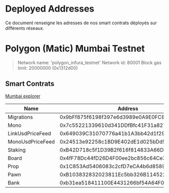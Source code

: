 # Deployed Addresses

Ce document renseigne les adresses de nos smart contrats déployés sur différents réseaux.

# Polygon (Matic) Mumbai Testnet

> Network name:    'polygon_infura_testnet'
> Network id:      80001
> Block gas limit: 20000000 (0x1312d00)

## Smart Contrats
[Mumbai explorer](https://mumbai.polygonscan.com/)

| Name             | Address                               | gas used |
|------------------|--------------------------------------------|----------|
| Migrations       | 0x9bFf875f6198f397e6d3989e0A9E0FC8ce76832F | 250154   |
| Mono             | 0x7c55221339610d341DDfBfc41F31a8276EBd2855 | 2788158  |
| LinkUsdPriceFeed | 0x649039C31070776a41b1A3bb42d1f29DA05dd01B | 753615 |
| MonoUsdPriceFeed | 0x24513e92258c1BD9E402dE1d025bDd5186ADC104 | 753495 |
| Staking          | 0xB42D718c5f1D39B2f616f814833A66DD19A57ef2 | 2699359 |
| Board            | 0x4fF78Dc44fD26D4F00ee2bc856c64Ce391745269 | 3685410 |
| Prop             | 0x1C853Ad5406083c2cfD7eCA4b6d85895bc87E35D | 5021442 |
| Pawn             | 0xB103832832023811Ec5bb326B1145220FA8855f6 | 3973323 |
| Bank             | 0xb31ea518411100E4431266bf54A64F0dF0b0E7D4 | 4702855 |



